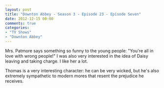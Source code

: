```yaml
---
layout: post
title: "Downton Abbey - Season 3 - Episode 23 - Episode Seven"
date: 2012-12-15 00:00
comments: true
categories:
- "TV Shows"
- "Downton Abbey"
---
```


Mrs. Patmore says something so funny to the young people:
"You're all in love with wrong people!" I was also very
interested in the idea of Daisy leaving and taking charge. I
like her a lot.

Thomas is a very interesting character: he can be very wicked,
but he's also extremely sympathetic to modern mores that resent
the prejudice he receives.
